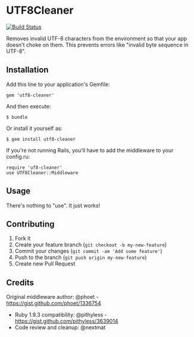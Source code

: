 # UTF8Cleaner

[![Build Status](https://secure.travis-ci.org/singlebrook/utf8-cleaner.png?branch=master)](http://travis-ci.org/singlebrook/utf8-cleaner)

Removes invalid UTF-8 characters from the environment so that your app doesn't choke
on them. This prevents errors like "invalid byte sequence in UTF-8".

## Installation

Add this line to your application's Gemfile:

    gem 'utf8-cleaner'

And then execute:

    $ bundle

Or install it yourself as:

    $ gem install utf8-cleaner

If you're not running Rails, you'll have to add the middleware to your config.ru:

    require 'uf8-cleaner'
    use UTF8Cleaner::Middleware

## Usage

There's nothing to "use". It just works!

## Contributing

1. Fork it
2. Create your feature branch (`git checkout -b my-new-feature`)
3. Commit your changes (`git commit -am 'Add some feature'`)
4. Push to the branch (`git push origin my-new-feature`)
5. Create new Pull Request

## Credits

Original middleware author: @phoet - https://gist.github.com/phoet/1336754

* Ruby 1.9.3 compatibility: @pithyless - https://gist.github.com/pithyless/3639014
* Code review and cleanup: @nextmat